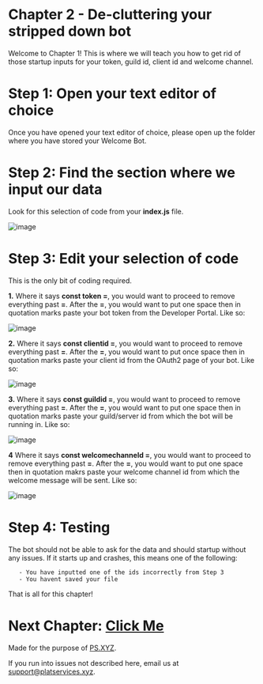 # Chapter 2 - De-cluttering your stripped down bot

Welcome to Chapter 1!
This is where we will teach you how to get rid of those startup inputs for your token, guild id, client id and welcome channel.

# Step 1: Open your text editor of choice

Once you have opened your text editor of choice, please open up the folder where you have stored your Welcome Bot.

# Step 2: Find the section where we input our data

Look for this selection of code from your **index.js** file.

![image](https://user-images.githubusercontent.com/79745507/147964788-d29c48a2-ac97-49bc-a95c-1966c074fefc.png)

# Step 3: Edit your selection of code

This is the only bit of coding required.

**1.** Where it says **const token =**, you would want to proceed to remove everything past **=**. 
       After the **=**, you would want to put one space then in quotation marks paste your bot token from the Developer Portal. 
       Like so:

   ![image](https://user-images.githubusercontent.com/79745507/147965038-c4ae7b58-78f0-4eed-800a-18b368db03a5.png)

**2.** Where it says **const clientid =**, you would want to proceed to remove everything past **=**.
       After the **=**, you would want to put once space then in quotation marks paste your client id from the OAuth2 page of your bot.
       Like so:

![image](https://user-images.githubusercontent.com/79745507/147979781-868e3925-7d11-4945-a1f0-569212b4baf1.png)

**3.** Where it says **const guildid =**, you would want to proceed to remove everything past **=**.
       After the **=**, you would want to put one space then in quotation marks paste your guild/server id from which the bot will be running in.
       Like so: 

![image](https://user-images.githubusercontent.com/79745507/147980003-beeb5ad5-5698-42c9-80f1-c7a4853f796a.png)

**4** Where it says  **const welcomechanneld =**, you would want to proceed to remove everything past **=**.
      After the **=**, you would want to put one space then in quotation makrs paste your welcome channel id from which the welcome message will be sent.
      Like so:

![image](https://user-images.githubusercontent.com/79745507/147980303-99f7b9cf-c171-444b-9671-11095688dfca.png)

# Step 4: Testing

The bot should not be able to ask for the data and should startup without any issues.
If it starts up and crashes, this means one of the following:

       - You have inputted one of the ids incorrectly from Step 3
       - You havent saved your file

That is all for this chapter!

# Next Chapter: [Click Me](https://github.com/PS-XYZ-Developement/Directory/blob/main/Stripped%20Down%20Bot%20Tutorials/Welcome%20Bot/Chapters/Chapter3.md)
   
Made for the purpose of [PS.XYZ](https://platservices.xyz).

If you run into issues not described here, email us at support@platservices.xyz.

